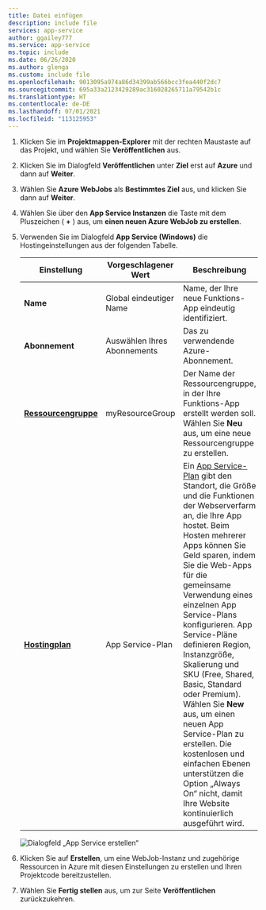 ```yaml
---
title: Datei einfügen
description: include file
services: app-service
author: ggailey777
ms.service: app-service
ms.topic: include
ms.date: 06/26/2020
ms.author: glenga
ms.custom: include file
ms.openlocfilehash: 9013095a974a86d34399ab566bcc3fea440f2dc7
ms.sourcegitcommit: 695a33a2123429289ac316028265711a79542b1c
ms.translationtype: HT
ms.contentlocale: de-DE
ms.lasthandoff: 07/01/2021
ms.locfileid: "113125953"
---
```

1. Klicken Sie im **Projektmappen-Explorer** mit der rechten Maustaste auf das Projekt, und wählen Sie **Veröffentlichen** aus.

1. Klicken Sie im Dialogfeld **Veröffentlichen** unter **Ziel** erst auf **Azure** und dann auf **Weiter**. 

1. Wählen Sie **Azure WebJobs** als **Bestimmtes Ziel** aus, und klicken Sie dann auf **Weiter**.

1. Wählen Sie über den **App Service Instanzen** die Taste mit dem Pluszeichen ( **+** ) aus, um **einen neuen Azure WebJob zu erstellen**.

1. Verwenden Sie im Dialogfeld **App Service (Windows)** die Hostingeinstellungen aus der folgenden Tabelle.

    | Einstellung      | Vorgeschlagener Wert  | Beschreibung                                |
    | ------------ |  ------- | -------------------------------------------------- |
    | **Name** | Global eindeutiger Name | Name, der Ihre neue Funktions-App eindeutig identifiziert. |
    | **Abonnement** | Auswählen Ihres Abonnements | Das zu verwendende Azure-Abonnement. |
    | **[Ressourcengruppe](../articles/azure-resource-manager/management/overview.md)** | myResourceGroup |  Der Name der Ressourcengruppe, in der Ihre Funktions-App erstellt werden soll. Wählen Sie **Neu** aus, um eine neue Ressourcengruppe zu erstellen.|
    | **[Hostingplan](../articles/app-service/overview-hosting-plans.md)** | App Service-Plan | Ein [App Service-Plan](../articles/app-service/overview-hosting-plans.md) gibt den Standort, die Größe und die Funktionen der Webserverfarm an, die Ihre App hostet. Beim Hosten mehrerer Apps können Sie Geld sparen, indem Sie die Web-Apps für die gemeinsame Verwendung eines einzelnen App Service-Plans konfigurieren. App Service-Pläne definieren Region, Instanzgröße, Skalierung und SKU (Free, Shared, Basic, Standard oder Premium). Wählen Sie **New** aus, um einen neuen App Service-Plan zu erstellen. Die kostenlosen und einfachen Ebenen unterstützen die Option „Always On“ nicht, damit Ihre Website kontinuierlich ausgeführt wird. |

    ![Dialogfeld „App Service erstellen“](./media/webjobs-publish-netcore/app-service-dialog.png)

1. Klicken Sie auf **Erstellen**, um eine WebJob-Instanz und zugehörige Ressourcen in Azure mit diesen Einstellungen zu erstellen und Ihren Projektcode bereitzustellen.

1. Wählen Sie **Fertig stellen** aus, um zur Seite **Veröffentlichen** zurückzukehren.  